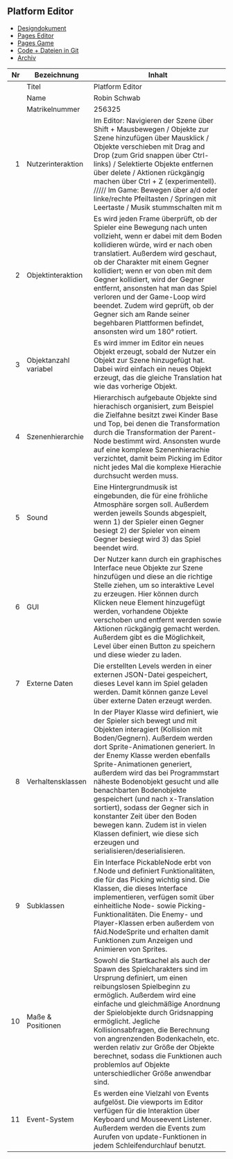 ## Platform Editor

+ [Designdokument](https://github.com/Robin-Sb/Platform_Editor/blob/master/files/Designdokument.pdf)
+ [Pages Editor](https://robin-sb.github.io/Platform_Editor/src/Editor/Main.html)
+ [Pages Game](https://robin-sb.github.io/Platform_Editor/src/Game/Main.html)
+ [Code + Dateien in Git](https://github.com/Robin-Sb/Platform_Editor/tree/master/src)
+ [Archiv](https://github.com/Robin-Sb/Platform_Editor/raw/master/files/Archiv.zip)

| Nr | Bezeichnung           | Inhalt                                                                                                                                                                                                                                                                         |
|---:|-----------------------|--------------------------------------------------------------------------------------------------------------------------------------------------------------------------------------------------------------------------------------------------------------------------------|
|    | Titel                 | Platform Editor
|    | Name                  | Robin Schwab
|    | Matrikelnummer        | 256325
|  1 | Nutzerinteraktion     | Im Editor: Navigieren der Szene über Shift + Mausbewegen / Objekte zur Szene hinzufügen über Mausklick / Objekte verschieben mit Drag and Drop (zum Grid snappen über Ctrl-links) / Selektierte Objekte entfernen über delete / Aktionen rückgängig machen über Ctrl + Z (experimentell). ///// Im Game: Bewegen über a/d oder linke/rechte Pfeiltasten / Springen mit Leertaste / Musik stummschalten mit m |
|  2 | Objektinteraktion     | Es wird jeden Frame überprüft, ob der Spieler eine Bewegung nach unten vollzieht, wenn er dabei mit dem Boden kollidieren würde, wird er nach oben translatiert. Außerdem wird geschaut, ob der Charakter mit einem Gegner kollidiert; wenn er von oben mit dem Gegner kollidiert, wird der Gegner entfernt, ansonsten hat man das Spiel verloren und der Game-Loop wird beendet. Zudem wird geprüft, ob der Gegner sich am Rande seiner begehbaren Plattformen befindet, ansonsten wird um 180° rotiert. |
|  3 | Objektanzahl variabel | Es wird immer im Editor ein neues Objekt erzeugt, sobald der Nutzer ein Objekt zur Szene hinzugefügt hat. Dabei wird einfach ein neues Objekt erzeugt, das die gleiche Translation hat wie das vorherige Objekt.     |                                                                                                                                         
|  4 | Szenenhierarchie      | Hierarchisch aufgebaute Objekte sind hierachisch organisiert, zum Beispiel die Zielfahne besitzt zwei Kinder Base und Top, bei denen die Transformation durch die Transformation der Parent-Node bestimmt wird. Ansonsten wurde auf eine komplexe Szenenhierachie verzichtet, damit beim Picking im Editor nicht jedes Mal die komplexe Hierachie durchsucht werden muss.                                                                                                                                               |
|  5 | Sound                 | Eine Hintergrundmusik ist eingebunden, die für eine fröhliche Atmosphäre sorgen soll. Außerdem werden jeweils Sounds abgespielt, wenn 1)  der Spieler einen Gegner besiegt 2) der Spieler von einem Gegner besiegt wird 3) das Spiel beendet wird. |
|  6 | GUI                   | Der Nutzer kann durch ein graphisches Interface neue Objekte zur Szene hinzufügen und diese an die richtige Stelle ziehen, um so interaktive Level zu erzeugen. Hier können durch Klicken neue Element hinzugefügt werden, vorhandene Objekte verschoben und entfernt werden sowie Aktionen rückgängig gemacht werden. Außerdem gibt es die Möglichkeit, Level über einen Button zu speichern und diese wieder zu laden.         |                                                                         
|  7 | Externe Daten         | Die erstellten Levels werden in einer externen JSON-Datei gespeichert, dieses Level kann im Spiel geladen werden. Damit können ganze Level über externe Daten erzeugt werden.                                                                                  |
|  8 | Verhaltensklassen     | In der Player Klasse wird definiert, wie der Spieler sich bewegt und mit Objekten interagiert (Kollision mit Boden/Gegnern). Außerdem werden dort Sprite-Animationen generiert. In der Enemy Klasse werden ebenfalls Sprite-Animationen generiert, außerdem wird das bei Programmstart näheste Bodenobjekt gesucht und alle benachbarten Bodenobjekte gespeichert (und nach x-Translation sortiert), sodass der Gegner sich in konstanter Zeit über den Boden bewegen kann. Zudem  ist in vielen Klassen definiert, wie diese sich erzeugen und serialisieren/deserialisieren.     |                                                                                       
|  9 | Subklassen            | Ein Interface PickableNode erbt von f.Node und definiert Funktionalitäten, die für das Picking wichtig sind. Die Klassen, die dieses Interface implementieren, verfügen somit über einheitliche Node- sowie Picking-Funktionalitäten. Die Enemy- und Player-Klassen erben außerdem von fAid.NodeSprite und erhalten damit Funktionen zum Anzeigen und Animieren von Sprites.  |
| 10 | Maße & Positionen     | Sowohl die Startkachel als auch der Spawn des Spielcharakters sind im Ursprung definiert, um einen reibungslosen Spielbeginn zu ermöglich. Außerdem wird eine einfache und gleichmäßige Anordnung der Spielobjekte durch Gridsnapping ermöglicht. Jegliche Kollisionsabfragen, die Berechnung von angrenzenden Bodenkacheln, etc. werden relativ zur Größe der Objekte berechnet, sodass die Funktionen auch problemlos auf Objekte unterschiedlicher Größe anwendbar sind.                                                                  |
| 11 | Event-System          | Es werden eine Vielzahl von Events aufgelöst. Die viewports im Editor verfügen für die Interaktion über Keyboard und Mouseevent Listener. Außerdem werden die Events zum Aurufen von update-Funktionen in jedem Schleifendurchlauf benutzt.                                                                                                                                                                                 |
